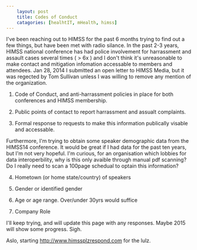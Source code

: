 ```yaml
---
    layout: post
    title: Codes of Conduct
    catagories: [healhtIT, mHealth, himss]
---
```

 
I've been reaching out to HIMSS for the past 6 months trying to find out a few things, but have been met with radio silance.  In the past 2-3 years, HIMSS national conference has had police involvement for harrassment and assault cases several times ( > 6x ) and I don't think it's unreasonable to make contact and mitigation infomation accessable to members and attendees.  Jan 28, 2014 I submitted an open letter to HIMSS Media, but it was regected by Tom Sullivan unless I was willing to remove any mention of the organization. 
 
 
 1) Code of Conduct, and anti-harrassment policies in place for both conferences and HIMSS membership. 
 
 2) Public points of contact to report harrassment and assualt complaints.  
 
 3) Formal response to requests to make this information publically visable and accessable.
 
 
Furthermore, I'm trying to obtain some speaker demographic data from the HIMSS14 conference.  It would be great if I had data for the past ten years, but I'm not very hopeful. I'm curious, for an organisation which lobbies for data interoperbility, why is this only avaible through manual pdf scanning?  Do I really need to scan a 100page schedual to optain this information?

 4) Hometown (or home state/country) of speakers
 
 5) Gender or identified gender
 
 6) Age or age range.  Over/under 30yrs would suffice
 
 7) Company Role
 
 
I'll keep trying, and will update this page with any responses. Maybe 2015 will show some progress.  Sigh.

Aslo, starting http://www.himssplzrespond.com for the lulz.
 
